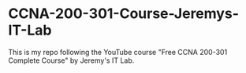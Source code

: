 # CCNA-200-301-Course-Jeremys-IT-Lab
This is my repo following the YouTube course "Free CCNA 200-301 Complete Course" by Jeremy's IT Lab.
